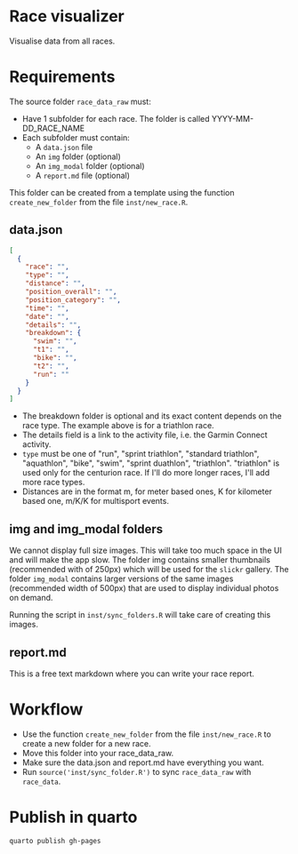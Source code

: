 # Race visualizer

Visualise data from all races.

# Requirements

The source folder `race_data_raw` must:

* Have 1 subfolder for each race. The folder is called YYYY-MM-DD_RACE_NAME
* Each subfolder must contain:
  * A `data.json` file
  * An `img` folder (optional)
  * An `img_modal` folder (optional)
  * A `report.md` file (optional)
  
This folder can be created from a template using the function `create_new_folder` from the file `inst/new_race.R`.

## data.json

```json
[
  {
    "race": "",
    "type": "",
    "distance": "",
    "position_overall": "",
    "position_category": "",
    "time": "",
    "date": "",
    "details": "",
    "breakdown": {
      "swim": "",
      "t1": "",
      "bike": "",
      "t2": "",
      "run": ""
    }
  }
]
```

* The breakdown folder is optional and its exact content depends on the race type. The example above is for a triathlon race.
* The details field is a link to the activity file, i.e. the Garmin Connect activity.
* `type` must be one of "run", "sprint triathlon", "standard triathlon", "aquathlon", "bike", "swim", "sprint duathlon", "triathlon". "triathlon" is used only for the centurion race. If I'll do more longer races, I'll add more race types.
* Distances are in the format <X>m, for meter based ones, <X>K for kilometer based one, <X>m/<X>K/<X>K for multisport events.

## img and img_modal folders
We cannot display full size images. This will take too much space in the UI and will make the app slow. The folder img contains smaller thumbnails (recommended with of 250px) which will be used for the `slickr` gallery. The folder `img_modal` contains larger versions of the same images (recommended width of 500px) that are used to display individual photos on demand.

Running the script in `inst/sync_folders.R` will take care of creating this images.

## report.md

This is a free text markdown where you can write your race report.

# Workflow

* Use the function `create_new_folder` from the file `inst/new_race.R` to create a new folder for a new race.
* Move this folder into your race_data_raw.
* Make sure the data.json and report.md have everything you want.
* Run `source('inst/sync_folder.R')` to sync `race_data_raw` with `race_data`.


# Publish in quarto

`quarto publish gh-pages`
